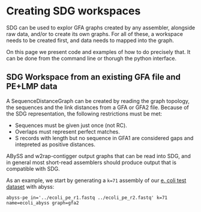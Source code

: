 # Creating SDG workspaces

SDG can be used to explor GFA graphs created by any assembler, alongside raw data, and/or to create its own graphs. For all of these, a workspace needs to be created first, and data needs to mapped into the graph.

On this page we present code and examples of how to do precisely that. It can be done from the command line or thorugh the python interface.



## SDG Workspace from an existing GFA file and PE+LMP data

A SequenceDistanceGraph can be created by reading the graph topology, the sequences and the link distances from a GFA or GFA2 file. Because of the SDG representation, the following restrictions must be met:

* Sequences must be given just once (not RC).
* Overlaps must represent perfect matches.
* S records with length but no sequence in GFA1 are considered gaps and intepreted as positive distances.

ABySS and w2rap-contigger output graphs that can be read into SDG, and in general most short-read assemblers should produce output that is compatible with SDG.

As an example, we start by generating a `k=71` assembly of our [e. coli test dataset](../datasets/datasets.md#E.-coli-paired-end-and-PacBio) with abyss:



```shell
abyss-pe in='../ecoli_pe_r1.fastq ../ecoli_pe_r2.fastq' k=71 name=ecoli_abyss graph=gfa2
```



